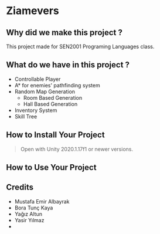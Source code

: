 # Ziamevers

## Why did we make this project ?
This project made for SEN2001 Programing Languages class.

## What do we have in this project ? 
- Controllable Player
- A* for enemies' pathfinding system
- Random Map Generation 
    - Room Based Generation
    - Hall Based Generation
- Inventory System 
- Skill Tree

## How to Install Your Project

> Open with Unity 2020.1.17f1 or newer versions. 

## How to Use Your Project



## Credits

- Mustafa Emir Albayrak
- Bora Tunç Kaya
- Yağız Altun
- Yasir Yılmaz
- 
